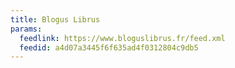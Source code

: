 ```yaml
---
title: Blogus Librus
params:
  feedlink: https://www.bloguslibrus.fr/feed.xml
  feedid: a4d07a3445f6f635ad4f0312804c9db5
---
```

